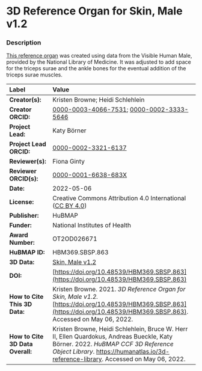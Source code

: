 # 3D Reference Organ for Skin, Male v1.2

### Description
[This reference organ](https://humanatlas.io/3d-reference-library) was created using data from the Visible Human Male, provided by the National Library of Medicine. It was adjusted to add space for the triceps surae and the ankle bones for the eventual addition of the triceps surae muscles. 


| Label | Value |
| :------------- |:-------------|
| **Creator(s):** | Kristen Browne; Heidi Schlehlein |
| **Creator ORCID:** | [0000-0003-4066-7531](https://orcid.org/0000-0003-4066-7531); [0000-0002-3333-5646](https://orcid.org/0000-0002-3333-5646)|
| **Project Lead:** | Katy B&ouml;rner |
| **Project Lead ORCID:** | [0000-0002-3321-6137](https://orcid.org/0000-0002-3321-6137) |
| **Reviewer(s):** | Fiona Ginty | 
| **Reviewer ORCID(s):** |[0000-0001-6638-683X](https://doi.org/10.5072/0000-0001-6638-683X) |
| **Date:** | 2022-05-06 |
| **License:** | Creative Commons Attribution 4.0 International ([CC BY 4.0](https://creativecommons.org/licenses/by/4.0/)) |
| **Publisher:** | HuBMAP |
| **Funder:** | National Institutes of Health |
| **Award Number:** | OT2OD026671 |
| **HuBMAP ID:** | HBM369.SBSP.863 |
| **3D Data:** | [Skin, Male v1.2](https://hubmapconsortium.github.io/ccf-releases/v1.2/models/VH_M_Skin.glb) |
| **DOI:** | [https://doi.org/10.48539/HBM369.SBSP.863](https://doi.org/10.48539/HBM369.SBSP.863) |
| **How to Cite This 3D Data:** | Kristen Browne. 2021. *3D Reference Organ for Skin, Male v1.2.* [https://doi.org/10.48539/HBM369.SBSP.863](https://doi.org/10.48539/HBM369.SBSP.863). Accessed on May 06, 2022. |
| **How to Cite 3D Data Overall:** | Kristen Browne, Heidi Schlehlein, Bruce W. Herr II, Ellen Quardokus, Andreas Bueckle, Katy B&ouml;rner. 2022. *HuBMAP CCF 3D Reference Object Library*. https://humanatlas.io/3d-reference-library. Accessed on May 06, 2022. |
